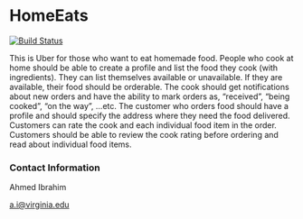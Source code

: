 # HomeEats 

[![Build Status](https://travis-ci.com/uva-cp-1920/HomeEats.svg?token=xZnQsfJq6DiypDBMQExH&branch=master)](https://travis-ci.com/uva-cp-1920/HomeEats)

This is Uber for those who want to eat homemade food. People who cook at home should be able to create a profile and list the food they cook (with ingredients). They can list themselves available or unavailable. If they are available, their food should be orderable. The cook should get notifications about new orders and have the ability to mark orders as, “received”, “being cooked”, “on the way”, ...etc. The customer who orders food should have a profile and should specify the address where they need the food delivered. Customers can rate the cook and each individual food item in the order. Customers should be able to review the cook rating before ordering and read about individual food items.

### Contact Information

Ahmed Ibrahim

a.i@virginia.edu
